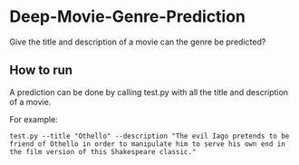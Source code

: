 # Deep-Movie-Genre-Prediction
Give the title and description of a movie can the genre be predicted?
## How to run
A prediction can be done by calling test.py with all the title and description of a movie.

For example:
```
test.py --title "Othello" --description "The evil Iago pretends to be friend of Othello in order to manipulate him to serve his own end in the film version of this Shakespeare classic."
```
